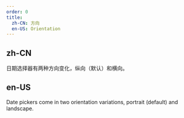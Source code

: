 ```yaml
---
order: 0
title:
  zh-CN: 方向
  en-US: Orientation
---
```


## zh-CN

日期选择器有两种方向变化，纵向（默认）和横向。

## en-US

Date pickers come in two orientation variations, portrait (default) and landscape.

